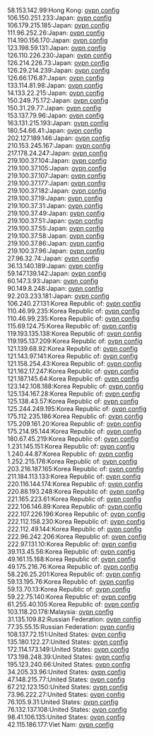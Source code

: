 58.153.142.99:Hong Kong: [ovpn config](vpn/58_153_142_99.ovpn)  
106.150.251.233:Japan: [ovpn config](vpn/106_150_251_233.ovpn)  
106.179.215.185:Japan: [ovpn config](vpn/106_179_215_185.ovpn)  
111.96.252.26:Japan: [ovpn config](vpn/111_96_252_26.ovpn)  
114.190.156.170:Japan: [ovpn config](vpn/114_190_156_170.ovpn)  
123.198.59.131:Japan: [ovpn config](vpn/123_198_59_131.ovpn)  
126.110.226.230:Japan: [ovpn config](vpn/126_110_226_230.ovpn)  
126.214.226.73:Japan: [ovpn config](vpn/126_214_226_73.ovpn)  
126.29.214.239:Japan: [ovpn config](vpn/126_29_214_239.ovpn)  
126.66.176.87:Japan: [ovpn config](vpn/126_66_176_87.ovpn)  
133.114.81.98:Japan: [ovpn config](vpn/133_114_81_98.ovpn)  
14.133.22.215:Japan: [ovpn config](vpn/14_133_22_215.ovpn)  
150.249.75.172:Japan: [ovpn config](vpn/150_249_75_172.ovpn)  
150.31.29.77:Japan: [ovpn config](vpn/150_31_29_77.ovpn)  
153.137.79.96:Japan: [ovpn config](vpn/153_137_79_96.ovpn)  
163.131.215.193:Japan: [ovpn config](vpn/163_131_215_193.ovpn)  
180.54.66.41:Japan: [ovpn config](vpn/180_54_66_41.ovpn)  
202.127.189.146:Japan: [ovpn config](vpn/202_127_189_146.ovpn)  
210.153.245.167:Japan: [ovpn config](vpn/210_153_245_167.ovpn)  
217.178.24.247:Japan: [ovpn config](vpn/217_178_24_247.ovpn)  
219.100.37.104:Japan: [ovpn config](vpn/219_100_37_104.ovpn)  
219.100.37.105:Japan: [ovpn config](vpn/219_100_37_105.ovpn)  
219.100.37.107:Japan: [ovpn config](vpn/219_100_37_107.ovpn)  
219.100.37.177:Japan: [ovpn config](vpn/219_100_37_177.ovpn)  
219.100.37.182:Japan: [ovpn config](vpn/219_100_37_182.ovpn)  
219.100.37.19:Japan: [ovpn config](vpn/219_100_37_19.ovpn)  
219.100.37.31:Japan: [ovpn config](vpn/219_100_37_31.ovpn)  
219.100.37.49:Japan: [ovpn config](vpn/219_100_37_49.ovpn)  
219.100.37.51:Japan: [ovpn config](vpn/219_100_37_51.ovpn)  
219.100.37.55:Japan: [ovpn config](vpn/219_100_37_55.ovpn)  
219.100.37.58:Japan: [ovpn config](vpn/219_100_37_58.ovpn)  
219.100.37.86:Japan: [ovpn config](vpn/219_100_37_86.ovpn)  
219.100.37.96:Japan: [ovpn config](vpn/219_100_37_96.ovpn)  
27.96.32.74:Japan: [ovpn config](vpn/27_96_32_74.ovpn)  
36.13.140.189:Japan: [ovpn config](vpn/36_13_140_189.ovpn)  
59.147.139.142:Japan: [ovpn config](vpn/59_147_139_142.ovpn)  
60.147.3.93:Japan: [ovpn config](vpn/60_147_3_93.ovpn)  
90.149.8.248:Japan: [ovpn config](vpn/90_149_8_248.ovpn)  
92.203.233.181:Japan: [ovpn config](vpn/92_203_233_181.ovpn)  
106.240.27.131:Korea Republic of: [ovpn config](vpn/106_240_27_131.ovpn)  
110.46.99.235:Korea Republic of: [ovpn config](vpn/110_46_99_235.ovpn)  
110.46.99.235:Korea Republic of: [ovpn config](vpn/110_46_99_235.ovpn)  
115.69.124.75:Korea Republic of: [ovpn config](vpn/115_69_124_75.ovpn)  
119.193.135.138:Korea Republic of: [ovpn config](vpn/119_193_135_138.ovpn)  
119.195.137.209:Korea Republic of: [ovpn config](vpn/119_195_137_209.ovpn)  
121.139.68.92:Korea Republic of: [ovpn config](vpn/121_139_68_92.ovpn)  
121.143.97.141:Korea Republic of: [ovpn config](vpn/121_143_97_141.ovpn)  
121.158.254.43:Korea Republic of: [ovpn config](vpn/121_158_254_43.ovpn)  
121.162.17.247:Korea Republic of: [ovpn config](vpn/121_162_17_247.ovpn)  
121.187.145.64:Korea Republic of: [ovpn config](vpn/121_187_145_64.ovpn)  
123.142.108.188:Korea Republic of: [ovpn config](vpn/123_142_108_188.ovpn)  
125.134.167.28:Korea Republic of: [ovpn config](vpn/125_134_167_28.ovpn)  
125.138.43.57:Korea Republic of: [ovpn config](vpn/125_138_43_57.ovpn)  
125.244.249.195:Korea Republic of: [ovpn config](vpn/125_244_249_195.ovpn)  
175.112.235.186:Korea Republic of: [ovpn config](vpn/175_112_235_186.ovpn)  
175.209.161.20:Korea Republic of: [ovpn config](vpn/175_209_161_20.ovpn)  
175.214.95.144:Korea Republic of: [ovpn config](vpn/175_214_95_144.ovpn)  
180.67.45.219:Korea Republic of: [ovpn config](vpn/180_67_45_219.ovpn)  
1.231.145.151:Korea Republic of: [ovpn config](vpn/1_231_145_151.ovpn)  
1.240.44.87:Korea Republic of: [ovpn config](vpn/1_240_44_87.ovpn)  
1.252.215.176:Korea Republic of: [ovpn config](vpn/1_252_215_176.ovpn)  
203.216.187.165:Korea Republic of: [ovpn config](vpn/203_216_187_165.ovpn)  
211.184.113.133:Korea Republic of: [ovpn config](vpn/211_184_113_133.ovpn)  
220.116.144.174:Korea Republic of: [ovpn config](vpn/220_116_144_174.ovpn)  
220.88.193.248:Korea Republic of: [ovpn config](vpn/220_88_193_248.ovpn)  
221.165.223.61:Korea Republic of: [ovpn config](vpn/221_165_223_61.ovpn)  
222.106.146.89:Korea Republic of: [ovpn config](vpn/222_106_146_89.ovpn)  
222.107.226.196:Korea Republic of: [ovpn config](vpn/222_107_226_196.ovpn)  
222.112.158.230:Korea Republic of: [ovpn config](vpn/222_112_158_230.ovpn)  
222.112.49.144:Korea Republic of: [ovpn config](vpn/222_112_49_144.ovpn)  
222.96.242.206:Korea Republic of: [ovpn config](vpn/222_96_242_206.ovpn)  
222.97.131.10:Korea Republic of: [ovpn config](vpn/222_97_131_10.ovpn)  
39.113.45.56:Korea Republic of: [ovpn config](vpn/39_113_45_56.ovpn)  
49.161.15.168:Korea Republic of: [ovpn config](vpn/49_161_15_168.ovpn)  
49.175.216.76:Korea Republic of: [ovpn config](vpn/49_175_216_76.ovpn)  
58.226.25.201:Korea Republic of: [ovpn config](vpn/58_226_25_201.ovpn)  
59.13.195.76:Korea Republic of: [ovpn config](vpn/59_13_195_76.ovpn)  
59.13.70.13:Korea Republic of: [ovpn config](vpn/59_13_70_13.ovpn)  
59.22.75.140:Korea Republic of: [ovpn config](vpn/59_22_75_140.ovpn)  
61.255.40.105:Korea Republic of: [ovpn config](vpn/61_255_40_105.ovpn)  
103.118.20.178:Malaysia: [ovpn config](vpn/103_118_20_178.ovpn)  
31.135.109.82:Russian Federation: [ovpn config](vpn/31_135_109_82.ovpn)  
77.35.55.15:Russian Federation: [ovpn config](vpn/77_35_55_15.ovpn)  
108.137.72.151:United States: [ovpn config](vpn/108_137_72_151.ovpn)  
135.180.122.27:United States: [ovpn config](vpn/135_180_122_27.ovpn)  
172.114.173.149:United States: [ovpn config](vpn/172_114_173_149.ovpn)  
173.198.248.39:United States: [ovpn config](vpn/173_198_248_39.ovpn)  
195.123.240.66:United States: [ovpn config](vpn/195_123_240_66.ovpn)  
34.205.33.96:United States: [ovpn config](vpn/34_205_33_96.ovpn)  
47.148.215.77:United States: [ovpn config](vpn/47_148_215_77.ovpn)  
67.212.123.150:United States: [ovpn config](vpn/67_212_123_150.ovpn)  
73.96.222.27:United States: [ovpn config](vpn/73_96_222_27.ovpn)  
76.105.9.31:United States: [ovpn config](vpn/76_105_9_31.ovpn)  
76.132.137.108:United States: [ovpn config](vpn/76_132_137_108.ovpn)  
98.41.106.135:United States: [ovpn config](vpn/98_41_106_135.ovpn)  
42.115.186.177:Viet Nam: [ovpn config](vpn/42_115_186_177.ovpn)  
